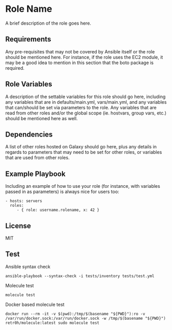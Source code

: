Role Name
=========

A brief description of the role goes here.

Requirements
------------

Any pre-requisites that may not be covered by Ansible itself or the role should be mentioned here. For instance, if the role uses the EC2 module, it may be a good idea to mention in this section that the boto package is required.

Role Variables
--------------

A description of the settable variables for this role should go here, including any variables that are in defaults/main.yml, vars/main.yml, and any variables that can/should be set via parameters to the role. Any variables that are read from other roles and/or the global scope (ie. hostvars, group vars, etc.) should be mentioned here as well.

Dependencies
------------

A list of other roles hosted on Galaxy should go here, plus any details in regards to parameters that may need to be set for other roles, or variables that are used from other roles.

Example Playbook
----------------

Including an example of how to use your role (for instance, with variables passed in as parameters) is always nice for users too:

    - hosts: servers
      roles:
         - { role: username.rolename, x: 42 }

License
-------

MIT

Test
------------------

Ansible syntax check

```
ansible-playbook --syntax-check -i tests/inventory tests/test.yml
```

Molecule test

```
molecule test
```

Docker based molecule test

```
docker run --rm -it -v $(pwd):/tmp/$(basename "${PWD}"):ro -v /var/run/docker.sock:/var/run/docker.sock -w /tmp/$(basename "${PWD}") retr0h/molecule:latest sudo molecule test
```
